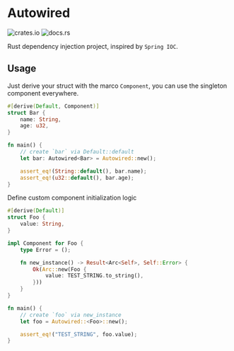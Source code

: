 # Autowired

![crates.io](https://img.shields.io/crates/v/autowired.svg)
![docs.rs](https://docs.rs/autowired/badge.svg)

Rust dependency injection project, inspired by `Spring IOC`.

## Usage

Just derive your struct with the marco `Component`, you can use the singleton component everywhere.

```rust
#[derive(Default, Component)]
struct Bar {
    name: String,
    age: u32,
}

fn main() {
    // create `bar` via Default::default
    let bar: Autowired<Bar> = Autowired::new();

    assert_eq!(String::default(), bar.name);
    assert_eq!(u32::default(), bar.age);
}
```

Define custom component initialization logic

```rust
#[derive(Default)]
struct Foo {
    value: String,
}

impl Component for Foo {
    type Error = ();

    fn new_instance() -> Result<Arc<Self>, Self::Error> {
        Ok(Arc::new(Foo {
            value: TEST_STRING.to_string(),
        }))
    }
}

fn main() {
    // create `foo` via new_instance
    let foo = Autowired::<Foo>::new();

    assert_eq!("TEST_STRING", foo.value);
}
```
